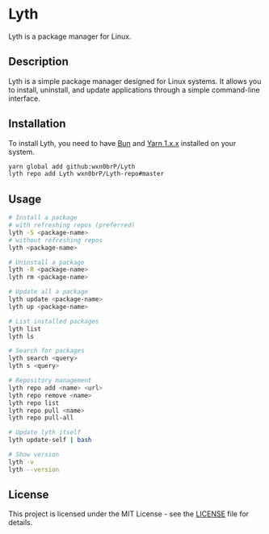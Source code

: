 # Lyth

Lyth is a package manager for Linux.

## Description

Lyth is a simple package manager designed for Linux systems.
It allows you to install, uninstall, and update applications through a simple command-line interface.

## Installation

To install Lyth, you need to have [Bun](https://bun.sh/) and
[Yarn 1.x.x](https://npmjs.com/package/yarn) installed on your system.

```bash
yarn global add github:wxn0brP/Lyth
lyth repo add Lyth wxn0brP/Lyth-repo#master
```

## Usage

```bash
# Install a package
# with refreshing repos (preferred)
lyth -S <package-name>
# without refreshing repos
lyth <package-name>

# Uninstall a package
lyth -R <package-name>
lyth rm <package-name>

# Update all a package
lyth update <package-name>
lyth up <package-name>

# List installed packages
lyth list
lyth ls

# Search for packages
lyth search <query>
lyth s <query>

# Repository management
lyth repo add <name> <url>
lyth repo remove <name>
lyth repo list
lyth repo pull <name>
lyth repo pull-all

# Update lyth itself
lyth update-self | bash

# Show version
lyth -v
lyth --version
```

## License

This project is licensed under the MIT License - see the [LICENSE](LICENSE) file for details.